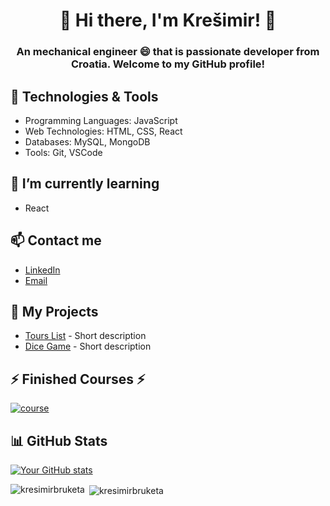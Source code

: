 ### 

<!--
**kresimirbruketa/kresimirbruketa** is a ✨ _special_ ✨ repository because its `README.md` (this file) appears on your GitHub profile.

Here are some ideas to get you started:

- 🔭 I’m currently working on ...
- 🌱 I’m currently learning ...
- 👯 I’m looking to collaborate on ...
- 🤔 I’m looking for help with ...
- 💬 Ask me about ...
- 📫 How to reach me: ...
- 😄 Pronouns: ...
- ⚡ Fun fact: ...

## 👯 I’m looking to collaborate on

- Open source projects
- [Specific Types of Projects]
-->

<h1 align=center>👋 Hi there, I'm Krešimir! 👋</h1>

<h3 align=center>An mechanical engineer 😄 that is passionate developer from Croatia. Welcome to my GitHub profile!</h3>

<h2>🔧 Technologies & Tools</h2>

- Programming Languages: JavaScript
- Web Technologies: HTML, CSS, React
- Databases: MySQL, MongoDB
- Tools: Git, VSCode

<h2>🌱 I’m currently learning</h2>

-  React  

<h2>📫 Contact me </h2>

- [LinkedIn](https://www.linkedin.com/in/kre%C5%A1imir-bruketa-b94254137/)
- [Email](mailto:kresimir.bruketa@gmail.com)

<h2> 🚀 My Projects </h2>

- [Tours List]([(https://kresimirbruketa.github.io/ToursList/)]) - Short description
- [Dice Game]([(https://kresimirbruketa.github.io/dicegame/)]) - Short description

 <h2> ⚡ Finished Courses ⚡ </h2>

<a href="https://www.udemy.com/course/the-complete-web-development-bootcamp/"><img src="https://www.google.com/imgres?imgurl=https%3A%2F%2Ffreecoursesite.com%2Fwp-content%2Fuploads%2F2022%2F05%2F23184848.jpg&tbnid=ZYAQ8wPW2AuvrM&vet=12ahUKEwjty6jPqN-CAxUrgv0HHa2gDeMQMygBegQIARBO..i&imgrefurl=https%3A%2F%2Ffreecoursesite.com%2Fthe-complete-web-development-bootcamp-8%2F&docid=T4alXPOgve6llM&w=480&h=270&q=the-complete-web-development-bootcamp&ved=2ahUKEwjty6jPqN-CAxUrgv0HHa2gDeMQMygBegQIARBO" alt="course"/></a>


<h2>📊 GitHub Stats </h2>

[![Your GitHub stats](https://github-readme-stats.vercel.app/api?username=kresimirbruketa&show_icons=true&theme=radical)](https://github.com/kresimirbruketa)

<p><img align="left" src="https://github-readme-stats.vercel.app/api/top-langs?username=kresimirbruketa&show_icons=true&locale=en&layout=compact&theme=tokyonight" alt="kresimirbruketa" /></p>

<p>&nbsp;<img align="center" src="https://github-readme-stats.vercel.app/api?username=kresimirbruketa&show_icons=true&locale=en&theme=tokyonight" alt="kresimirbruketa" /></p>


